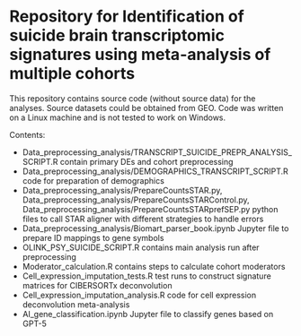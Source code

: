 

# Repository for Identification of suicide brain transcriptomic signatures using meta-analysis of multiple cohorts

This repository contains source code (without source data) for the analyses. Source datasets could be obtained from GEO. 
Code was written on a Linux machine and is not tested to work on Windows.

Contents:

- Data_preprocessing_analysis/TRANSCRIPT_SUICIDE_PREPR_ANALYSIS_SCRIPT.R contain primary DEs and cohort preprocessing
- Data_preprocessing_analysis/DEMOGRAPHICS_TRANSCRIPT_SCRIPT.R code for preparation of demographics
- Data_preprocessing_analysis/PrepareCountsSTAR.py, Data_preprocessing_analysis/PrepareCountsSTARControl.py, Data_preprocessing_analysis/PrepareCountsSTARprefSEP.py python files to call STAR aligner with different strategies to handle errors
- Data_preprocessing_analysis/Biomart_parser_book.ipynb Jupyter file to prepare ID mappings to gene symbols
- OLINK_PSY_SUICIDE_SCRIPT.R contains main analysis run after preprocessing
- Moderator_calculation.R contains steps to calculate cohort moderators
- Cell_expression_imputation_tests.R test runs to construct signature matrices for CIBERSORTx deconvolution
- Cell_expression_imputation_analysis.R code for cell expression deconvolution meta-analysis
- AI_gene_classification.ipynb Jupyter file to classify genes based on GPT-5